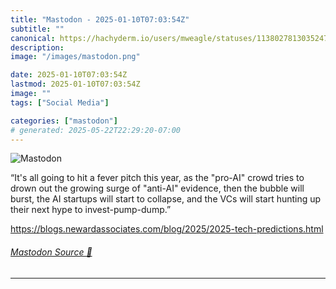 ```yaml
---
title: "Mastodon - 2025-01-10T07:03:54Z"
subtitle: ""
canonical: https://hachyderm.io/users/mweagle/statuses/113802781303524779
description:
image: "/images/mastodon.png"

date: 2025-01-10T07:03:54Z
lastmod: 2025-01-10T07:03:54Z
image: ""
tags: ["Social Media"]

categories: ["mastodon"]
# generated: 2025-05-22T22:29:20-07:00
---
```

![Mastodon](/images/mastodon.png)

<p>“It&#39;s all going to hit a fever pitch this year, as the &quot;pro-AI&quot; crowd tries to drown out the growing surge of &quot;anti-AI&quot; evidence, then the bubble will burst, the AI startups will start to collapse, and the VCs will start hunting up their next hype to invest-pump-dump.”</p><p><a href="https://blogs.newardassociates.com/blog/2025/2025-tech-predictions.html" target="_blank" rel="nofollow noopener noreferrer" translate="no"><span class="invisible">https://</span><span class="ellipsis">blogs.newardassociates.com/blo</span><span class="invisible">g/2025/2025-tech-predictions.html</span></a></p>


###### [Mastodon Source 🐘](https://hachyderm.io/@mweagle/113802781303524779)

___

